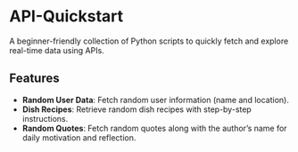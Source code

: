 # API-Quickstart
A beginner-friendly collection of Python scripts to quickly fetch and explore real-time data using APIs.


## Features
- **Random User Data**: Fetch random user information (name and location).
- **Dish Recipes**: Retrieve random dish recipes with step-by-step instructions.
- **Random Quotes**: Fetch random quotes along with the author’s name for daily motivation and reflection.

